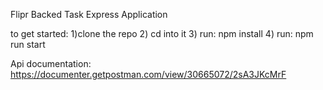 Flipr Backed Task Express Application

to get started:
1)clone the repo
2) cd into it
3) run: npm install
4) run: npm run start

Api documentation: https://documenter.getpostman.com/view/30665072/2sA3JKcMrF
